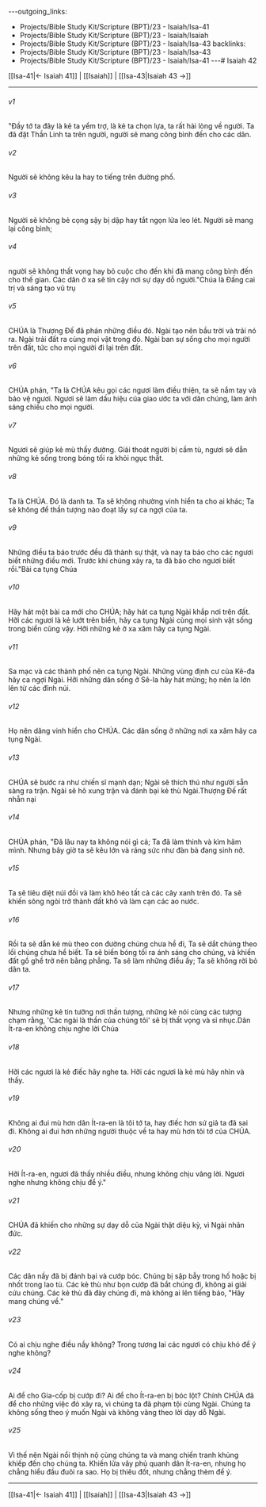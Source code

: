 ---outgoing_links:
  - Projects/Bible Study Kit/Scripture (BPT)/23 - Isaiah/Isa-41
  - Projects/Bible Study Kit/Scripture (BPT)/23 - Isaiah/Isaiah
  - Projects/Bible Study Kit/Scripture (BPT)/23 - Isaiah/Isa-43
backlinks:
  - Projects/Bible Study Kit/Scripture (BPT)/23 - Isaiah/Isa-43
  - Projects/Bible Study Kit/Scripture (BPT)/23 - Isaiah/Isa-41
---# Isaiah 42

[[Isa-41|← Isaiah 41]] | [[Isaiah]] | [[Isa-43|Isaiah 43 →]]
***



###### v1 
"Đầy tớ ta đây là kẻ ta yểm trợ, là kẻ ta chọn lựa, ta rất hài lòng về người. Ta đã đặt Thần Linh ta trên người, người sẽ mang công bình đến cho các dân. 

###### v2 
Người sẽ không kêu la hay to tiếng trên đường phố. 

###### v3 
Người sẽ không bẻ cọng sậy bị dập hay tắt ngọn lửa leo lét. Người sẽ mang lại công bình; 

###### v4 
người sẽ không thất vọng hay bỏ cuộc cho đến khi đã mang công bình đến cho thế gian. Các dân ở xa sẽ tin cậy nơi sự dạy dỗ người."Chúa là Đấng cai trị và sáng tạo vũ trụ 

###### v5 
CHÚA là Thượng Đế đã phán những điều đó. Ngài tạo nên bầu trời và trải nó ra. Ngài trải đất ra cùng mọi vật trong đó. Ngài ban sự sống cho mọi người trên đất, tức cho mọi người đi lại trên đất. 

###### v6 
CHÚA phán, "Ta là CHÚA kêu gọi các ngươi làm điều thiện, ta sẽ nắm tay và bảo vệ ngươi. Ngươi sẽ làm dấu hiệu của giao ước ta với dân chúng, làm ánh sáng chiếu cho mọi người. 

###### v7 
Ngươi sẽ giúp kẻ mù thấy đường. Giải thoát người bị cầm tù, ngươi sẽ dẫn những kẻ sống trong bóng tối ra khỏi ngục thất. 

###### v8 
Ta là CHÚA. Đó là danh ta. Ta sẽ không nhường vinh hiển ta cho ai khác; Ta sẽ không để thần tượng nào đoạt lấy sự ca ngợi của ta. 

###### v9 
Những điều ta báo trước đều đã thành sự thật, và nay ta bảo cho các ngươi biết những điều mới. Trước khi chúng xảy ra, ta đã bảo cho ngươi biết rồi."Bài ca tụng Chúa 

###### v10 
Hãy hát một bài ca mới cho CHÚA; hãy hát ca tụng Ngài khắp nơi trên đất. Hỡi các ngươi là kẻ lướt trên biển, hãy ca tụng Ngài cùng mọi sinh vật sống trong biển cũng vậy. Hỡi những kẻ ở xa xăm hãy ca tụng Ngài. 

###### v11 
Sa mạc và các thành phố nên ca tụng Ngài. Những vùng định cư của Kê-đa hãy ca ngợi Ngài. Hỡi những dân sống ở Sê-la hãy hát mừng; họ nên la lớn lên từ các đỉnh núi. 

###### v12 
Họ nên dâng vinh hiển cho CHÚA. Các dân sống ở những nơi xa xăm hãy ca tụng Ngài. 

###### v13 
CHÚA sẽ bước ra như chiến sĩ mạnh dạn; Ngài sẽ thích thú như người sẵn sàng ra trận. Ngài sẽ hô xung trận và đánh bại kẻ thù Ngài.Thượng Đế rất nhẫn nại 

###### v14 
CHÚA phán, "Đã lâu nay ta không nói gì cả; Ta đã làm thinh và kìm hãm mình. Nhưng bây giờ ta sẽ kêu lớn và ráng sức như đàn bà đang sinh nở. 

###### v15 
Ta sẽ tiêu diệt núi đồi và làm khô héo tất cả các cây xanh trên đó. Ta sẽ khiến sông ngòi trở thành đất khô và làm cạn các ao nước. 

###### v16 
Rồi ta sẽ dẫn kẻ mù theo con đường chúng chưa hề đi, Ta sẽ dắt chúng theo lối chúng chưa hề biết. Ta sẽ biến bóng tối ra ánh sáng cho chúng, và khiến đất gồ ghề trở nên bằng phẳng. Ta sẽ làm những điều ấy; Ta sẽ không rời bỏ dân ta. 

###### v17 
Nhưng những kẻ tin tưởng nơi thần tượng, những kẻ nói cùng các tượng chạm rằng, 'Các ngài là thần của chúng tôi' sẽ bị thất vọng và sỉ nhục.Dân Ít-ra-en không chịu nghe lời Chúa 

###### v18 
Hỡi các ngươi là kẻ điếc hãy nghe ta. Hỡi các ngươi là kẻ mù hãy nhìn và thấy. 

###### v19 
Không ai đui mù hơn dân Ít-ra-en là tôi tớ ta, hay điếc hơn sứ giả ta đã sai đi. Không ai đui hơn những người thuộc về ta hay mù hơn tôi tớ của CHÚA. 

###### v20 
Hỡi Ít-ra-en, ngươi đã thấy nhiều điều, nhưng không chịu vâng lời. Ngươi nghe nhưng không chịu để ý." 

###### v21 
CHÚA đã khiến cho những sự dạy dỗ của Ngài thật diệu kỳ, vì Ngài nhân đức. 

###### v22 
Các dân nầy đã bị đánh bại và cướp bóc. Chúng bị sập bẫy trong hố hoặc bị nhốt trong lao tù. Các kẻ thù như bọn cướp đã bắt chúng đi, không ai giải cứu chúng. Các kẻ thù đã đày chúng đi, mà không ai lên tiếng bảo, "Hãy mang chúng về." 

###### v23 
Có ai chịu nghe điều nầy không? Trong tương lai các ngươi có chịu khó để ý nghe không? 

###### v24 
Ai để cho Gia-cốp bị cướp đi? Ai để cho Ít-ra-en bị bóc lột? Chính CHÚA đã để cho những việc đó xảy ra, vì chúng ta đã phạm tội cùng Ngài. Chúng ta không sống theo ý muốn Ngài và không vâng theo lời dạy dỗ Ngài. 

###### v25 
Vì thế nên Ngài nổi thịnh nộ cùng chúng ta và mang chiến tranh khủng khiếp đến cho chúng ta. Khiến lửa vây phủ quanh dân Ít-ra-en, nhưng họ chẳng hiểu đầu đuôi ra sao. Họ bị thiêu đốt, nhưng chẳng thèm để ý.

***
[[Isa-41|← Isaiah 41]] | [[Isaiah]] | [[Isa-43|Isaiah 43 →]]

